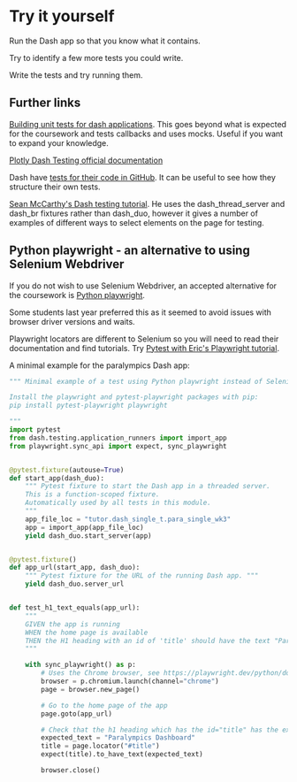# Try it yourself

Run the Dash app so that you know what it contains.

Try to identify a few more tests you could write.

Write the tests and try running them.

## Further links

[Building unit tests for dash applications](https://plotly.com/blog/building-unit-tests-for-dash-applications/). This
goes beyond what is expected for the coursework and tests callbacks and uses mocks. Useful if you want to expand your
knowledge.

[Plotly Dash Testing official documentation](https://dash.plotly.com/testing)

Dash have [tests for their code in GitHub](https://github.com/plotly/dash/tree/dev/tests). It can be useful
to see how they structure their own tests.

[Sean McCarthy's Dash testing tutorial](https://mccarthysean.dev/005-03-Dash-Testing). He uses the dash_thread_server
and dash_br fixtures rather than dash_duo, however it gives a number of examples of different ways to select elements on
the page for testing.

## Python playwright - an alternative to using Selenium Webdriver

If you do not wish to use Selenium Webdriver, an accepted alternative for the coursework
is [Python playwright](https://playwright.dev/python/docs/intro).

Some students last year preferred this as it seemed to avoid issues with browser driver versions and waits.

Playwright locators are different to Selenium so you will need to read their documentation and find tutorials. 
Try [Pytest with Eric's Playwright tutorial](https://pytest-with-eric.com/automation/pytest-playwright/).

A minimal example for the paralympics Dash app:

```python
""" Minimal example of a test using Python playwright instead of Selenium webdriver

Install the playwright and pytest-playwright packages with pip:
pip install pytest-playwright playwright

"""
import pytest
from dash.testing.application_runners import import_app
from playwright.sync_api import expect, sync_playwright


@pytest.fixture(autouse=True)
def start_app(dash_duo):
    """ Pytest fixture to start the Dash app in a threaded server.
    This is a function-scoped fixture.
    Automatically used by all tests in this module.
    """
    app_file_loc = "tutor.dash_single_t.para_single_wk3"
    app = import_app(app_file_loc)
    yield dash_duo.start_server(app)


@pytest.fixture()
def app_url(start_app, dash_duo):
    """ Pytest fixture for the URL of the running Dash app. """
    yield dash_duo.server_url


def test_h1_text_equals(app_url):
    """
    GIVEN the app is running
    WHEN the home page is available
    THEN the H1 heading with an id of 'title' should have the text "Paralympics Dashboard"
    """

    with sync_playwright() as p:
        # Uses the Chrome browser, see https://playwright.dev/python/docs/browsers#google-chrome--microsoft-edge
        browser = p.chromium.launch(channel="chrome")
        page = browser.new_page()

        # Go to the home page of the app
        page.goto(app_url)

        # Check that the h1 heading which has the id="title" has the expected text
        expected_text = "Paralympics Dashboard"
        title = page.locator("#title")
        expect(title).to_have_text(expected_text)

        browser.close()

```
